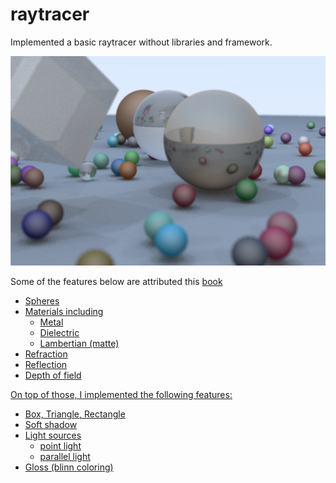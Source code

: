 # raytracer
Implemented a basic raytracer without libraries and framework.

![random scene](img/random_scene.png)

Some of the features below are attributed this <a alt="reference link" href="https://github.com/RayTracing/raytracing.github.io">book</book>
* Spheres
* Materials including
  - Metal
  - Dielectric
  - Lambertian (matte)
* Refraction
* Reflection
* Depth of field

On top of those, I implemented the following features:
* Box, Triangle, Rectangle
* Soft shadow
* Light sources 
  - point light
  - parallel light
* Gloss (blinn coloring)


